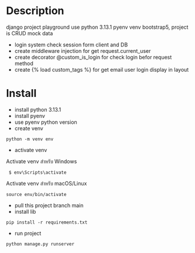 # Description

django project playground use python 3.13.1 pyenv venv bootstrap5, project is CRUD mock data

- login system check session form client and DB
- create middleware injection for get request.current_user
- create decorator @custom_is_login for check login befor request method
- create {% load custom_tags %} for get email user login display in layout

# Install

- install python 3.13.1
- install pyenv
- use pyenv python version
- create venv

```
python -m venv env
```

- activate venv

Activate venv สำหรับ Windows

```
 $ env\Scripts\activate
```

Activate venv สำหรับ macOS/Linux

```
source env/bin/activate
```

- pull this project branch main
- install lib

```
pip install -r requirements.txt
```

- run project

```
python manage.py runserver
```
